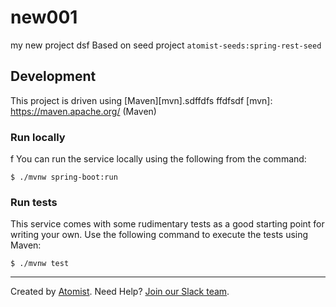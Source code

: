 # new001
my new project
dsf
Based on seed project `atomist-seeds:spring-rest-seed`

## Development

This project is driven using [Maven][mvn].sdffdfs
ffdfsdf
[mvn]: https://maven.apache.org/ (Maven)

### Run locally
f
You can run the service locally using the following from the command:

```
$ ./mvnw spring-boot:run
```

### Run tests

This service comes with some rudimentary tests as a good starting
point for writing your own.  Use the following command to execute the
tests using Maven:

```
$ ./mvnw test
```

---

Created by [Atomist][atomist].
Need Help?  [Join our Slack team][slack].

[atomist]: https://www.atomist.com/ (Atomist - How Teams Deliver Software)
[slack]: https://join.atomist.com/ (Atomist Community Slack Workspace)
